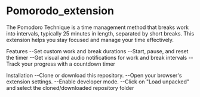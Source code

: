 # Pomorodo_extension
The Pomodoro Technique is a time management method that breaks work into intervals, 
typically 25 minutes in length, separated by short breaks. 
This extension helps you stay focused and manage your time effectively.

Features
--Set custom work and break durations
--Start, pause, and reset the timer
--Get visual and audio notifications for work and break intervals
--Track your progress with a countdown timer

Installation
--Clone or download this repository.
--Open your browser's extension settings.
--Enable developer mode.
--Click on "Load unpacked" and select the cloned/downloaded repository folder
